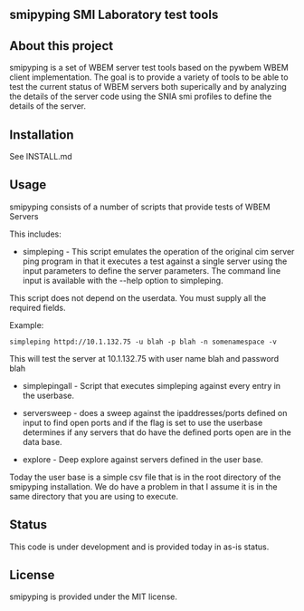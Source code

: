 smipyping SMI Laboratory test tools
--------------------------------

About this project
------------------

smipyping is a set of WBEM server test tools based on the pywbem WBEM
client implementation. The goal is to provide a variety of tools to be
able to test the current status of WBEM servers both superically and by
analyzing the details of the server code using the SNIA smi profiles to
define the details of the server.

Installation
------------

See INSTALL.md

Usage
-----

smipyping consists of a number of scripts that provide tests of WBEM Servers

This includes:

- simpleping - This script emulates the operation of the original cim server
ping program in that it executes a test against a single server using the
input parameters to define the server parameters.  The command line input
is available with the --help option to simpleping.

This script does not depend on the userdata. You must supply all the required
fields.

Example:

    simpleping httpd://10.1.132.75 -u blah -p blah -n somenamespace -v

This will test the server at 10.1.132.75 with user name blah and password blah

- simplepingall - Script that executes simpleping against every entry
in the userbase.

- serversweep - does a sweep against the ipaddresses/ports defined on
input to find open ports and if the flag is set to use the userbase determines
if any servers that do have the defined ports open are in the data base.

- explore - Deep explore against servers defined in the user base.

Today the user base is a simple csv file that is in the root directory
of the smipyping installation.  We do have a problem in that I assume
it is in the same directory that you are using to execute.



Status
------

This code is under development and is provided today in as-is status.


License
-------

smipyping is provided under the  MIT license.
